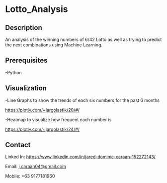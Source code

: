 # Lotto_Analysis

## Description
An analysis of the winning numbers of 6/42 Lotto as well as trying to predict the next combinations using Machine Learning.

## Prerequisites
-Python

## Visualization
-Line Graphs to show the trends of each six numbers for the past 6 months

https://plotly.com/~jargolastik/20/#/

-Heatmap to visualize how frequent each number is

https://plotly.com/~jargolastik/24/#/

## Contact
Linked In: https://www.linkedin.com/in/jared-dominic-caraan-152272143/

Email: j.caraan04@gmail.com

Mobile: +63 9177181960

